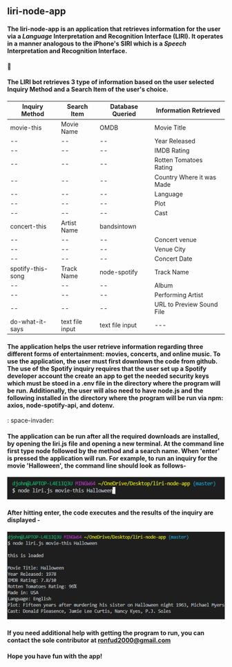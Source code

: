 ## liri-node-app

#### The liri-node-app is an application that retrieves information for the user via a *Language* Interpretation and Recognition Interface (LIRI). It operates in a manner analogous to the iPhone's SIRI which is a *Speech* Interpretation and Recognition Interface.
:space_invader:
#### The LIRI bot retrieves 3 type of information based on the user selected Inquiry Method and a Search Item of the user's choice.
Inquiry Method | Search Item | Database Queried | Information Retrieved
-------------- | ----------- | ---------------- | ---------------------
movie-this | Movie Name | OMDB | Movie Title
-- | -- |-- | Year Released 
-- | -- |-- | IMDB Rating
-- | -- |-- | Rotten Tomatoes Rating 
-- | -- |-- | Country Where it was Made
-- | -- |-- | Language 
-- | -- |-- | Plot 
-- | -- |-- | Cast 
concert-this | Artist Name | bandsintown | 
-- | -- |-- | Concert venue 
-- | -- |-- | Venue City
-- | -- |-- | Concert Date 
spotify-this-song | Track Name | node-spotify | Track Name 
-- | -- |-- | Album
-- | -- |-- | Performing Artist
-- | -- |-- | URL to Preview Sound File
do-what-it-says | text file input | text file input |  ---
#### The application helps the user retrieve information regarding three different forms of entertainment: movies, concerts, and online music. To use the application, the user must first downlown the code from github. The use of the Spotify inquiry requires that the user set up a Spotify developer account the create an app to get the needed security keys which must be stoed in a .env file in the directory where the program will be run. Additionally, the user will also need to have node.js and the following installed in the directory where the program will be run via npm: axios, node-spotify-api, and dotenv.
: space-invader:
#### The application can be run after all the required downloads are installed, by opening the liri.js file and opening a new terminal. At the command line first type node followed by the method and a search name. When 'enter' is pressed the application will run. For example, to run an inquiry for the movie 'Halloween', the command line should look as follows-
![picture](screenshot1.png)
#### After hitting enter, the code executes and the results of the inquiry are displayed -
![picture](screenshot2.png)
#### If you need additional help with getting the program to run, you can contact the sole contributor at ronfud2000@gmail.com
#### Hope you have fun with the app!